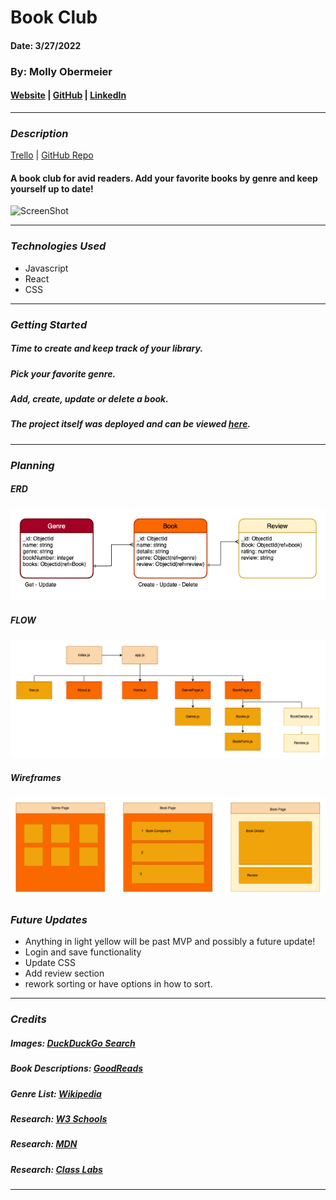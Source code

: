 # Book Club

#### Date: 3/27/2022

### By: Molly Obermeier

#### [Website](https://obermeiermol.myportfolio.com/) | [GitHub](https://github.com/Tamollyo) | [LinkedIn](https://www.linkedin.com/in/marie-obermeier-6b6b03158/)

---

### **_Description_**

[Trello](https://trello.com/b/yADplCP5/book-club) | [GitHub Repo](https://github.com/Tamollyo/BookClub)

#### A book club for avid readers. Add your favorite books by genre and keep yourself up to date!

![ScreenShot](https://i.imgur.com/9nd1rAD.png)

---

### **_Technologies Used_**

- Javascript
- React
- CSS

---

### **_Getting Started_**

##### Time to create and keep track of your library.

##### Pick your favorite genre.

##### Add, create, update or delete a book.

##### The project itself was deployed and can be viewed [here](URL).

---

### **_Planning_**

##### ERD

![ERD](assets/img/ERDPractice3.png)

##### FLOW

![Flow](assets/img/ERDPractice.png)

##### Wireframes

![Wireframe](assets/img/ERDPractice2.png)

### **_Future Updates_**

- Anything in light yellow will be past MVP and possibly a future update!
- Login and save functionality
- Update CSS
- Add review section
- rework sorting or have options in how to sort.

---

### **_Credits_**

##### Images: [DuckDuckGo Search](http://www.duckduckgo.com)

##### Book Descriptions: [GoodReads](https://www.goodreads.com/)

##### Genre List: [Wikipedia](https://en.wikipedia.org/wiki/List_of_genres)

##### Research: [W3 Schools](https://www.w3schools.com/)

##### Research: [MDN](https://developer.mozilla.org/en-US/docs/Web/JavaScript/Reference/Global_Objects/Array/forEach)

##### Research: [Class Labs]('')

---
